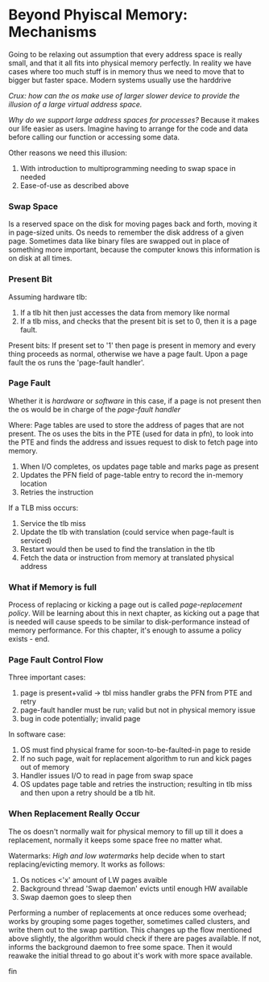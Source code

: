 # Beyond Phyiscal Memory: Mechanisms

Going to be relaxing out assumption that every address space is really small, 
and that it all fits into physical memory perfectly. In reality we have cases
where too much stuff is in memory thus we need to move that to bigger but
faster space. Modern systems usually use the harddrive

*Crux: how can the os make use of larger slower device to provide the illusion
of a large virtual address space.*

*Why do we support large address spaces for processes?* Because it makes our
life easier as users. Imagine having to arrange for the code and data before
calling our function or accessing some data.

Other reasons we need this illusion:
1. With introduction to multiprogramming needing to swap space in needed
1. Ease-of-use as described above

### Swap Space

Is a reserved space on the disk for moving pages back and forth, moving it in
page-sized units. Os needs to remember the disk address of a given page.
Sometimes data like binary files are swapped out in place of something more
important, because the computer knows this information is on disk at all times.

### Present Bit

Assuming hardware tlb:
1. If a tlb hit then just accesses the data from memory like normal
1. If a tlb miss, and checks that the present bit is set to 0, then it is a 
   page fault.

Present bits: If present set to '1' then page is present in memory and every
thing proceeds as normal, otherwise we have a page fault. Upon a page fault the
os runs the 'page-fault handler'.

### Page Fault

Whether it is *hardware* or *software* in this case, if a page is not present
then the os would be in charge of the *page-fault handler* 

Where:
Page tables are used to store the address of pages that are not present. The
os uses the bits in the PTE (used for data in pfn), to look into the PTE and 
finds the address and issues request to disk to fetch page into memory.

1. When I/O completes, os updates page table and marks page as present
1. Updates the PFN field of page-table entry to record the in-memory location
1. Retries the instruction

If a TLB miss occurs:
1. Service the tlb miss
1. Update the tlb with translation (could service when page-fault is serviced)
1. Restart would then be used to find the translation in the tlb
1. Fetch the data or instruction from memory at translated physical address

### What if Memory is full

Process of replacing or kicking a page out is called *page-replacement policy*.
Will be learning about this in next chapter, as kicking out a page that is 
needed will cause speeds to be similar to disk-performance instead of memory
performance. For this chapter, it's enough to assume a policy exists - end.

### Page Fault Control Flow

Three important cases:
1. page is present+valid -> tbl miss handler grabs the PFN from PTE and retry
1. page-fault handler must be run; valid but not in physical memory issue
1. bug in code potentially; invalid page

In software case:
1. OS must find physical frame for soon-to-be-faulted-in page to reside
1. If no such page, wait for replacement algorithm to run and kick pages out
   of memory
1. Handler issues I/O to read in page from swap space
1. OS updates page table and retries the instruction; resulting in tlb miss and
   then upon a retry should be a tlb hit.

### When Replacement Really Occur

The os doesn't normally wait for physical memory to fill up till it does a 
replacement, normally it keeps some space free no matter what.

Watermarks:
*High and low watermarks* help decide when to start replacing/evicting memory.
It works as follows:
1. Os notices <'x' amount of LW pages avaible
1. Background thread 'Swap daemon' evicts until enough HW available
1. Swap daemon goes to sleep then

Performing a number of replacements at once reduces some overhead; works by
grouping some pages together, sometimes called clusters, and write them out to
the swap partition. This changes up the flow mentioned above slightly, the
algorithm would check if there are pages available. If not, informs the 
background daemon to free some space. Then it would reawake the initial thread
to go about it's work with more space available.

fin
